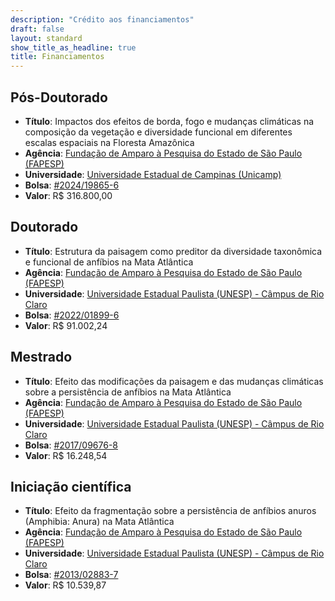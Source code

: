 ```yaml
---
description: "Crédito aos financiamentos"
draft: false
layout: standard
show_title_as_headline: true
title: Financiamentos
---
```


## Pós-Doutorado

- **Título**: 	Impactos dos efeitos de borda, fogo e mudanças climáticas na composição da vegetação e diversidade funcional em diferentes escalas espaciais na Floresta Amazônica
- **Agência**: [Fundação de Amparo à Pesquisa do Estado de São Paulo (FAPESP)](https://fapesp.br/)
- **Universidade**: [Universidade Estadual de Campinas (Unicamp)](https://unicamp.br/)
- **Bolsa**: [#2024/19865-6]()
- **Valor**: R$ 316.800,00

## Doutorado

- **Título**: Estrutura da paisagem como preditor da diversidade taxonômica e funcional de anfíbios na Mata Atlântica
- **Agência**: [Fundação de Amparo à Pesquisa do Estado de São Paulo (FAPESP)](https://fapesp.br/)
- **Universidade**: [Universidade Estadual Paulista (UNESP) - Câmpus de Rio Claro](https://www.rc.unesp.br/)
- **Bolsa**: [#2022/01899-6](https://bv.fapesp.br/pt/bolsas/203713/estrutura-da-paisagem-como-preditor-da-diversidade-taxonomica-e-funcional-de-anfibios-na-mata-atlant/)
- **Valor**: R$ 91.002,24

## Mestrado

- **Título**: Efeito das modificações da paisagem e das mudanças climáticas sobre a persistência de anfíbios na Mata Atlântica
- **Agência**: [Fundação de Amparo à Pesquisa do Estado de São Paulo (FAPESP)](https://fapesp.br/)
- **Universidade**: [Universidade Estadual Paulista (UNESP) - Câmpus de Rio Claro](https://www.rc.unesp.br/)
- **Bolsa**: [#2017/09676-8](https://bv.fapesp.br/pt/bolsas/172826/efeito-das-modificacoes-da-paisagem-e-das-mudancas-climaticas-sobre-a-persistencia-de-anfibios-na-ma/)
- **Valor**: R$ 16.248,54

## Iniciação científica

- **Título**: Efeito da fragmentação sobre a persistência de anfíbios anuros (Amphibia: Anura) na Mata Atlântica
- **Agência**: [Fundação de Amparo à Pesquisa do Estado de São Paulo (FAPESP)](https://fapesp.br/)
- **Universidade**: [Universidade Estadual Paulista (UNESP) - Câmpus de Rio Claro](https://www.rc.unesp.br/)
- **Bolsa**: [#2013/02883-7](https://bv.fapesp.br/pt/bolsas/142421/efeito-da-fragmentacao-sobre-a-persistencia-de-anfibios-anuros-amphibia-anura-na-mata-atlantica/)
- **Valor**: R$ 10.539,87